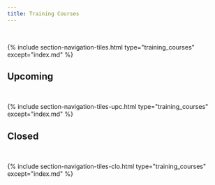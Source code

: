 ```yaml
---
title: Training Courses
---
```


<br>

{% include section-navigation-tiles.html type="training_courses" except="index.md" %}

<h2>Upcoming</h2>
<br>

{% include section-navigation-tiles-upc.html type="training_courses" except="index.md" %}

<h2>Closed</h2>
<br>

{% include section-navigation-tiles-clo.html type="training_courses" except="index.md" %}





